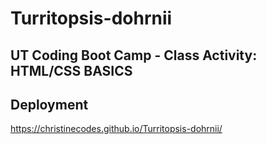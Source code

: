 # Turritopsis-dohrnii
 
## UT Coding Boot Camp - Class Activity: HTML/CSS BASICS

## Deployment
https://christinecodes.github.io/Turritopsis-dohrnii/
